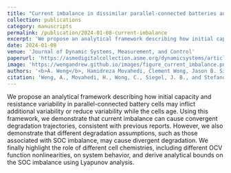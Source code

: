 ```yaml
---
title: "Current imbalance in dissimilar parallel-connected batteries and the fate of degradation convergence"
collection: publications
category: manuscripts
permalink: /publication/2024-01-08-current-imbalance
excerpt: 'We propose an analytical framework describing how initial capacity and resistance variability in parallel-connected battery cells may inflict additional variability or reduce variability while the cells age. Using this framework, we demonstrate that current imbalance can cause convergent degradation trajectories, consistent with previous reports. However, we also demonstrate that different degradation assumptions, such as those associated with SOC imbalance, may cause divergent degradation. We finally highlight the role of different cell chemistries, including different OCV function nonlinearities, on system behavior, and derive analytical bounds on the SOC imbalance using Lyapunov analysis.'
date: 2024-01-08
venue: 'Journal of Dynamic Systems, Measurement, and Control'
paperurl: 'https://asmedigitalcollection.asme.org/dynamicsystems/article/146/1/011106/1170036/Current-Imbalance-in-Dissimilar-Parallel-Connected'
image: 'https://wengandrew.github.io/images/figure_current_imbalance.png'
authors: '<b>A. Weng</b>, Hamidreza Movahedi, Clement Wong, Jason B. Siegel, Anna Stefanopoulou'
citation: 'Weng, A., Movahedi, H., Wong, C., Siegel, J. B., and Stefanopoulou, A. (January 8, 2024). "Current Imbalance in Dissimilar Parallel-Connected Batteries and the Fate of Degradation Convergence." ASME. J. Dyn. Sys., Meas., Control. January 2024; 146(1): 011106. https://doi.org/10.1115/1.4064028'
---
```


We propose an analytical framework describing how initial capacity and resistance variability in parallel-connected battery cells may inflict additional variability or reduce variability while the cells age. Using this framework, we demonstrate that current imbalance can cause convergent degradation trajectories, consistent with previous reports. However, we also demonstrate that different degradation assumptions, such as those associated with SOC imbalance, may cause divergent degradation. We finally highlight the role of different cell chemistries, including different OCV function nonlinearities, on system behavior, and derive analytical bounds on the SOC imbalance using Lyapunov analysis.
